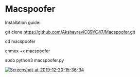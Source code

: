 # Macspoofer

Installation guide:

git clone https://github.com/AkshayraviC09YC47/Macspoofer.git

cd macspoofer

chmox +x macspoofer

sudo python3 macspoofer.py


<a href="https://ibb.co/kgMD3Ps"><img src="https://i.ibb.co/GvFMsr4/Screenshot-at-2019-12-20-15-36-34.png" alt="Screenshot-at-2019-12-20-15-36-34" border="0"></a>
